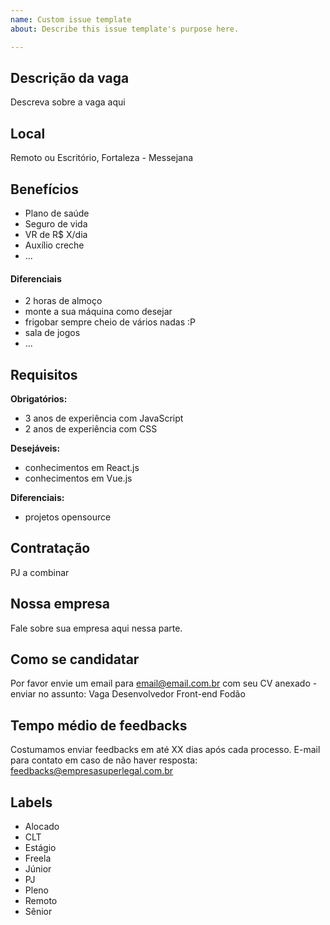 ```yaml
---
name: Custom issue template
about: Describe this issue template's purpose here.

---
```


## Descrição da vaga

Descreva sobre a vaga aqui

## Local

Remoto ou Escritório, Fortaleza - Messejana

## Benefícios

- Plano de saúde
- Seguro de vida
- VR de R$ X/dia
- Auxílio creche
- ...

#### Diferenciais

- 2 horas de almoço
- monte a sua máquina como desejar
- frigobar sempre cheio de vários nadas :P
- sala de jogos
- ...

## Requisitos

**Obrigatórios:**
- 3 anos de experiência com JavaScript
- 2 anos de experiência com CSS

**Desejáveis:**
- conhecimentos em React.js
- conhecimentos em Vue.js

**Diferenciais:**
- projetos opensource

## Contratação

PJ a combinar

## Nossa empresa

Fale sobre sua empresa aqui nessa parte.

## Como se candidatar

Por favor envie um email para email@email.com.br com seu CV anexado - enviar no assunto: Vaga Desenvolvedor Front-end Fodão

## Tempo médio de feedbacks

Costumamos enviar feedbacks em até XX dias após cada processo.
E-mail para contato em caso de não haver resposta: feedbacks@empresasuperlegal.com.br

## Labels

- Alocado
- CLT
- Estágio
- Freela
- Júnior
- PJ
- Pleno
- Remoto
- Sênior
